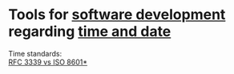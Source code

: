 
# Tools for [software development](https://trendless.tech/software-design) regarding [time and date](https://notageni.us/time/)

Time standards:  
[RFC 3339 vs ISO 8601*](https://ijmacd.github.io/rfc3339-iso8601/)
